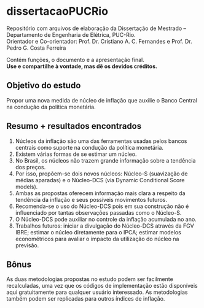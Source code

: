 # dissertacaoPUCRio
Repositório com arquivos de elaboração da Dissertação de Mestrado – Departamento de Engenharia de Elétrica, PUC-Rio. <br>
Orientador e Co-orientador: Prof. Dr. Cristiano A. C. Fernandes e Prof. Dr. Pedro G. Costa Ferreira <br>

Contém funções, o documento e a apresentação final. <br>
**Use e compartilhe à vontade, mas dê os devidos créditos.**

## Objetivo do estudo
Propor uma nova medida de núcleo de inflação que auxilie o Banco Central na condução da política monetária.

## Resumo + resultados encontrados
1. Núcleos da inflação são uma das ferramentas usadas pelos bancos centrais como suporte na condução da política monetária.
2. Existem várias formas de se estimar um núcleo.
3. No Brasil, os núcleos não trazem grande informação sobre a tendência dos preços.
4. Por isso, propõem-se dois novos núcleos: Núcleo-S (suavização de médias aparadas) e o Núcleo-DCS (via Dynamic Conditional Score models).
5. Ambas as propostas oferecem informação mais clara a respeito da tendência da inflação e seus possíveis movimentos futuros.
6. Recomenda-se o uso do Núcleo-DCS pois em sua construção não é influenciado por tantas observações passadas como o Núcleo-S.
7. O Núcleo-DCS pode auxiliar no controle da inflação acumulada no ano.
8. Trabalhos futuros: iniciar a divulgação do Núcleo-DCS através da FGV IBRE; estimar o núcleo diretamente para o IPCA; 
estimar modelos econométricos para avaliar o impacto da utilização do núcleo na previsão.
  
## Bônus 
As duas metodologias propostas no estudo podem ser facilmente recalculadas, uma vez que os
códigos de implementação estão disponíveis aqui gratuitamente para qualquer
usuário interessado. As metodologias também podem ser replicadas para outros índices de
inflação.
